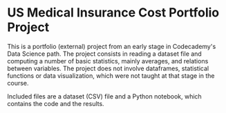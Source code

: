 # US Medical Insurance Cost Portfolio Project

This is a portfolio (external) project from an early stage in Codecademy's Data Science path.
The project consists in reading a dataset file and computing a number of basic statistics, mainly averages, and relations between variables.
The project does not involve dataframes, statistical functions or data visualization, which were not taught at that stage in the course.  

Included files are a dataset (CSV) file and a Python notebook, which contains the code and the results.
